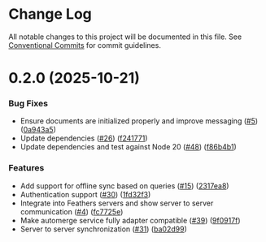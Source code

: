 # Change Log

All notable changes to this project will be documented in this file.
See [Conventional Commits](https://conventionalcommits.org) for commit guidelines.

# 0.2.0 (2025-10-21)


### Bug Fixes

* Ensure documents are initialized properly and improve messaging ([#5](https://github.com/kalisio/offline-sync/issues/5)) ([0a943a5](https://github.com/kalisio/offline-sync/commit/0a943a5d94e1449d8301e459beda0beb8889471d))
* Update dependencies ([#26](https://github.com/kalisio/offline-sync/issues/26)) ([f241771](https://github.com/kalisio/offline-sync/commit/f241771cc99e3afba99523ef4083c85ca7111b39))
* Update dependencies and test against Node 20 ([#48](https://github.com/kalisio/offline-sync/issues/48)) ([f86b4b1](https://github.com/kalisio/offline-sync/commit/f86b4b1de5c60c0418a14dbc0e4fb5f80f223aa5))


### Features

* Add support for offline sync based on queries ([#15](https://github.com/kalisio/offline-sync/issues/15)) ([2317ea8](https://github.com/kalisio/offline-sync/commit/2317ea8ab8e2aab76b1bb1dba8e468bc00547009))
* Authentication support ([#30](https://github.com/kalisio/offline-sync/issues/30)) ([1fd32f3](https://github.com/kalisio/offline-sync/commit/1fd32f35664de2317559c7666dfd2c3f961fa3fa))
* Integrate into Feathers servers and show server to server communication ([#4](https://github.com/kalisio/offline-sync/issues/4)) ([fc7725e](https://github.com/kalisio/offline-sync/commit/fc7725ee1137ede864f4a830b175843b71ae0bda))
* Make automerge service fully adapter compatible ([#39](https://github.com/kalisio/offline-sync/issues/39)) ([9f0917f](https://github.com/kalisio/offline-sync/commit/9f0917ff5ad51941e3960d425c13e8eaec1b04fd))
* Server to server synchronization ([#31](https://github.com/kalisio/offline-sync/issues/31)) ([ba02d99](https://github.com/kalisio/offline-sync/commit/ba02d995da9d73f04027de24dcd56bdc61e22d75))
